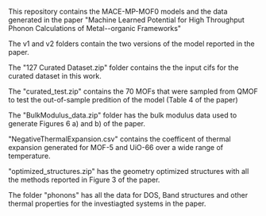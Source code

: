 This repository contains the MACE-MP-MOF0 models and the data generated in the paper "Machine Learned Potential for High Throughput Phonon Calculations of Metal--organic Frameworks"

The v1 and v2 folders contain the two versions of the model reported in the paper.

The "127 Curated Dataset.zip" folder contains the the input cifs for the curated dataset in this work.

The "curated_test.zip" contains the 70 MOFs that were sampled from QMOF to test the out-of-sample predition of the model (Table 4 of the paper)

The "BulkModulus_data.zip" folder has the bulk modulus data used to generate Figures 6 a) and b) of the paper.

"NegativeThermalExpansion.csv" contains the coefficent of thermal expansion generated for MOF-5 and UiO-66 over a wide range of temperature.

"optimized_structures.zip" has the geometry optimized structures with all the methods reported in Figure 3 of the paper.

The folder "phonons" has all the data for DOS, Band structures and other thermal properties for the investiagted systems in the paper.
